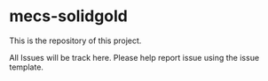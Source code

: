 # mecs-solidgold

This is the repository of this project.

All Issues will be track here. Please help report issue using the issue template.
